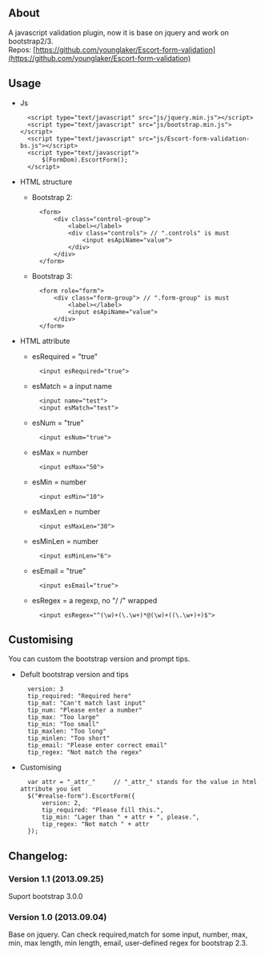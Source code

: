 ## About
A javascript validation plugin, now it is base on jquery and work on bootstrap2/3.  
Repos: [https://github.com/younglaker/Escort-form-validation](https://github.com/younglaker/Escort-form-validation)

## Usage

- Js

		<script type="text/javascript" src="js/jquery.min.js"></script>
		<script type="text/javascript" src="js/bootstrap.min.js"></script>
		<script type="text/javascript" src="js/Escort-form-validation-bs.js"></script>
		<script type="text/javascript">
			$(FormDom).EscortForm();
		</script>

- HTML structure

	- Bootstrap 2:

			<form>
				<div class="control-group">
					<label></label>
					<div class="controls"> // ".controls" is must
						<input esApiName="value">
					</div>
				</div>
			</form>

	- Bootstrap 3:

			<form role="form">
				<div class="form-group"> // ".form-group" is must
					<label></label>
					<input esApiName="value">
				</div>
			</form>

- HTML attribute

	- esRequired = "true"

			<input esRequired="true">

	- esMatch = a input name

			<input name="test">
			<input esMatch="test">

	- esNum = "true"

			<input esNum="true">

	- esMax = number

			<input esMax="50">

	- esMin = number

			<input esMin="10">

	- esMaxLen = number

			<input esMaxLen="30">

	- esMinLen = number

			<input esMinLen="6">

	- esEmail = "true"

			<input esEmail="true">

	- esRegex = a regexp, no "/ /" wrapped

			<input esRegex="^(\w)+(\.\w+)*@(\w)+((\.\w+)+)$">

## Customising
You can custom the bootstrap version and prompt tips.

- Defult bootstrap version and tips

		version: 3
		tip_required: "Required here"
		tip_mat: "Can't match last input"
		tip_num: "Please enter a number"
		tip_max: "Too large"
		tip_min: "Too small"
		tip_maxlen: "Too long"
		tip_minlen: "Too short"
		tip_email: "Please enter correct email"
		tip_regex: "Not match the regex"

- Customising

		var attr = "_attr_"		// "_attr_" stands for the value in html attribute you set
		$("#realse-form").EscortForm({
			version: 2,
			tip_required: "Please fill this.",
			tip_min: "Lager than " + attr + ", please.",
			tip_regex: "Not match " + attr
		});

## Changelog:

### Version 1.1 (2013.09.25)
Suport bootstrap 3.0.0

### Version 1.0 (2013.09.04)
Base on jquery. Can check required,match for some input,  number, max, min, max length, min length, email, user-defined regex for bootstrap 2.3.
